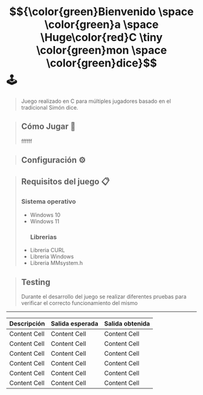 # $${\color{green}Bienvenido \space \color{green}a \space \Huge\color{red}C \tiny \color{green}mon \space \color{green}dice}$$🕹️

> Juego realizado en C para múltiples jugadores basado en el tradicional Simón dice.

> ## Cómo Jugar 🚀
> ffffff

> ## Configuración ⚙️

> ## Requisitos del juego 📋
>   ### Sistema operativo
> - Windows 10
> - Windows 11
>   ### Librerias
> - Libreria CURL
> - Libreria Windows
> - Libreria MMsystem.h

> ## Testing
> Durante el desarrollo del juego se realizar diferentes pruebas para verificar el correcto funcionamiento del mismo
------------------
Descripción | Salida esperada | Salida obtenida
------------- | ------------- | -------------
Content Cell  | Content Cell | Content Cell
Content Cell  | Content Cell | Content Cell
Content Cell  | Content Cell | Content Cell
Content Cell  | Content Cell | Content Cell
Content Cell  | Content Cell | Content Cell
Content Cell  | Content Cell | Content Cell
